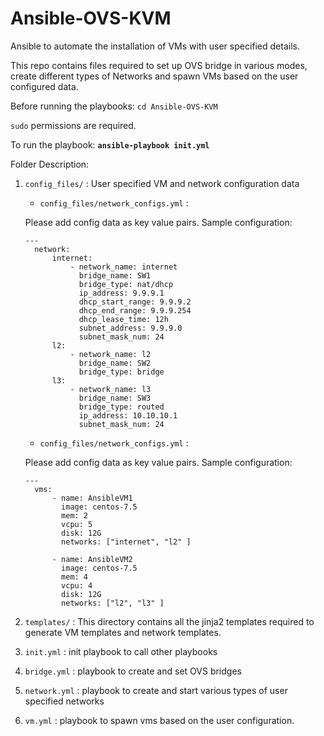 # Ansible-OVS-KVM
Ansible to automate the installation of VMs with user specified details.

This repo contains files required to set up OVS bridge in various modes, create different types of Networks and spawn VMs based on the user configured data.

Before running the playbooks: `cd Ansible-OVS-KVM`

`sudo` permissions are required.

To run the playbook: **`ansible-playbook init.yml`**

Folder Description: 

1. `config_files/` : User specified VM and network configuration data

    *  `config_files/network_configs.yml` : 
    
      Please add config data as key value pairs. Sample configuration:
      ```
    ---
        network:
            internet:
                - network_name: internet
                  bridge_name: SW1
                  bridge_type: nat/dhcp
                  ip_address: 9.9.9.1
                  dhcp_start_range: 9.9.9.2
                  dhcp_end_range: 9.9.9.254
                  dhcp_lease_time: 12h
                  subnet_address: 9.9.9.0
                  subnet_mask_num: 24
            l2:
                - network_name: l2
                  bridge_name: SW2
                  bridge_type: bridge
            l3:
                - network_name: l3
                  bridge_name: SW3
                  bridge_type: routed
                  ip_address: 10.10.10.1
                  subnet_mask_num: 24
    ```

    *  `config_files/network_configs.yml` : 
    
      Please add config data as key value pairs. Sample configuration:
      ```
      ---
        vms:
            - name: AnsibleVM1
              image: centos-7.5
              mem: 2
              vcpu: 5
              disk: 12G
              networks: ["internet", "l2" ]
    
            - name: AnsibleVM2
              image: centos-7.5
              mem: 4
              vcpu: 4
              disk: 12G
              networks: ["l2", "l3" ]
      ```
      
2. `templates/` : This directory contains all the jinja2 templates required to generate VM templates and network templates.
3. `init.yml` : init playbook to call other playbooks
4. `bridge.yml` : playbook to create and set OVS bridges
5. `network.yml` : playbook to create and start various types of user specified networks
6. `vm.yml` : playbook to spawn vms based on the user configuration.
